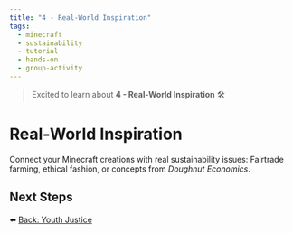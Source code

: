 ```yaml
---
title: "4 - Real-World Inspiration"
tags:
  - minecraft
  - sustainability
  - tutorial
  - hands-on
  - group-activity
---
```


> Excited to learn about **4 - Real-World Inspiration** 🛠️
# Real-World Inspiration

Connect your Minecraft creations with real sustainability issues: Fairtrade farming, ethical fashion, or concepts from *Doughnut Economics*.

## Next Steps

⬅️ [Back: Youth Justice](/sustainability_lab/Day-6/02_youth_justice)
